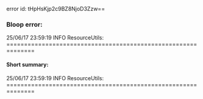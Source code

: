 error id: tHpHsKjp2c9BZ8NjoD3Zzw==
### Bloop error:

25/06/17 23:59:19 INFO ResourceUtils: ==============================================================
#### Short summary: 

25/06/17 23:59:19 INFO ResourceUtils: ==============================================================